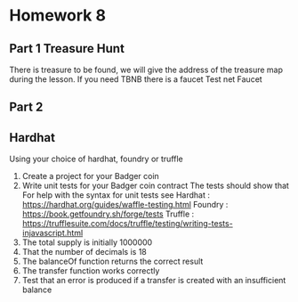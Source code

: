# Homework 8
## Part 1 Treasure Hunt
There is treasure to be found, we will give the address of the treasure map
during the lesson.
If you need TBNB there is a faucet
Test net Faucet
## Part 2
## Hardhat
Using your choice of hardhat, foundry or truffle
1. Create a project for your Badger coin
2. Write unit tests for your Badger coin contract
The tests should show that
For help with the syntax for unit tests see
Hardhat : https://hardhat.org/guides/waffle-testing.html
Foundry : https://book.getfoundry.sh/forge/tests
Truffle : https://trufflesuite.com/docs/truffle/testing/writing-tests-injavascript.html
1. The total supply is initially 1000000
2. That the number of decimals is 18
3. The balanceOf function returns the correct result
4. The transfer function works correctly
5. Test that an error is produced if a transfer is created with an
insufficient balance